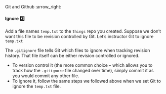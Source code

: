 <link rel="stylesheet" href="{{baseUrl}}/css/textbook.css">

<div class="website-content">

<div id="path">Git and Github :arrow_right: </div>

<div id="title">

#### Ignore :two:

</div>

<div id="body">

<dynamic-panel src="../../revisionControl/savingHistory/embed.md" header="Revision Control: Saving History" is-open></dynamic-panel>
<p/>

Add a file names `temp.txt` to the `things` repo you created. Suppose we don’t want this file to be revision controlled by Git. Let’s instructor Git to ignore `temp.txt`

<tabs>
  <tab header="SourceTree">
    <include src="./sourcetree.md" />
  </tab>
  <tab header="CLI">
    <include src="./cli.md" />
  </tab>
</tabs>

The `.gitignore` file tells Git which files to ignore when tracking revision history. That file itself can be either revision controlled or ignored.

* To version control it (the more common choice – which allows you to track how the `.gitignore` file changed over time), simply commit it as you would commit any other file.
* To ignore it, follow the same steps we followed above when we set Git to ignore the `temp.txt` file.

</div>

<div id="extras">
<div>

</div>
